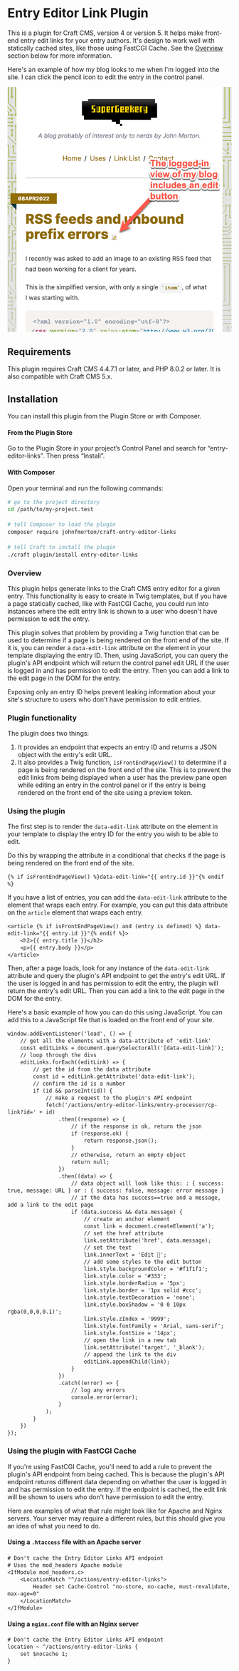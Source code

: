 # Entry Editor Link Plugin

This is a plugin for Craft CMS, version 4 or version 5. It helps make front-end entry edit links for your entry authors. It's design to work well with statically cached sites, like those using FastCGI Cache. See the [Overview](#overview) section below for more information.

Here's an example of how my blog looks to me when I'm logged into the site. I can click the pencil icon to edit the entry in the control panel.

![screenshot.png](screenshot.png)

## Requirements

This plugin requires Craft CMS 4.4.7.1 or later, and PHP 8.0.2 or later. It is also compatible with Craft CMS 5.x.

## Installation

You can install this plugin from the Plugin Store or with Composer.

#### From the Plugin Store

Go to the Plugin Store in your project’s Control Panel and search for “entry-editor-links”. Then press “Install”.

#### With Composer

Open your terminal and run the following commands:

```bash
# go to the project directory
cd /path/to/my-project.test

# tell Composer to load the plugin
composer require johnfmorton/craft-entry-editor-links

# tell Craft to install the plugin
./craft plugin/install entry-editor-links
```

### Overview

This plugin helps generate links to the Craft CMS entry editor for a given entry. This functionality is easy to create in Twig templates, but if you have a page statically cached, like with FastCGI Cache, you could run into instances where the edit entry link is shown to a user who doesn't have permission to edit the entry.

This plugin solves that problem by providing a Twig function that can be used to determine if a page is being rendered on the front end of the site. If it is, you can render a `data-edit-link` attribute on the element in your template displaying the entry ID. Then, using JavaScript, you can query the plugin's API endpoint which will return the control panel edit URL if the user is logged in and has permission to edit the entry. Then you can add a link to the edit page in the DOM for the entry.

Exposing only an entry ID helps prevent leaking information about your site's structure to users who don't have permission to edit entries.

### Plugin functionality

The plugin does two things:

1. It provides an endpoint that expects an entry ID and returns a JSON object with the entry's edit URL.
2. It also provides a Twig function, `isFrontEndPageView()` to determine if a page is being rendered on the front end of the site. This is to prevent the edit links from being displayed when a user has the preview pane open while editing an entry in the control panel or if the entry is being rendered on the front end of the site using a preview token.

### Using the plugin

The first step is to render the `data-edit-link` attribute on the element in your template to display the entry ID for the entry you wish to be able to edit. 

Do this by wrapping the attribute in a conditional that checks if the page is being rendered on the front end of the site. 

```
{% if isFrontEndPageView() %}data-edit-link="{{ entry.id }}"{% endif %}
```

If you have a list of entries, you can add the `data-edit-link` attribute to the element that wraps each entry. For example, you can put this data attribute on the `article` element that wraps each entry.

```
<article {% if isFrontEndPageView() and (entry is defined) %} data-edit-link="{{ entry.id }}"{% endif %}>
    <h2>{{ entry.title }}</h2>
    <p>{{ entry.body }}</p>
</article>
```

Then, after a page loads, look for any instance of the `data-edit-link` attribute and query the plugin's API endpoint to get the entry's edit URL. If the user is logged in and has permission to edit the entry, the plugin will return the entry's edit URL. Then you can add a link to the edit page in the DOM for the entry.

Here's a basic example of how you can do this using JavaScript. You can add this to a JavaScript file that is loaded on the front end of your site.

```
window.addEventListener('load', () => {
    // get all the elements with a data-attribute of 'edit-link'
    const editLinks = document.querySelectorAll('[data-edit-link]');
    // loop through the divs
    editLinks.forEach((editLink) => {
        // get the id from the data attribute
        const id = editLink.getAttribute('data-edit-link');
        // confirm the id is a number
        if (id && parseInt(id)) {
            // make a request to the plugin's API endpoint
            fetch('/actions/entry-editor-links/entry-processor/cp-link?id=' + id)
                .then((response) => {
                    // if the response is ok, return the json
                    if (response.ok) {
                        return response.json();
                    }
                    // otherwise, return an empty object
                    return null;
                })
                .then((data) => {
                    // data object will look like this: : { success: true, message: URL } or : { success: false, message: error message }
                    // if the data has success==true and a message, add a link to the edit page
                    if (data.success && data.message) {
                        // create an anchor element
                        const link = document.createElement('a');
                        // set the href attribute
                        link.setAttribute('href', data.message);
                        // set the text
                        link.innerText = 'Edit 📝';
                        // add some styles to the edit button
                        link.style.backgroundColor = '#f1f1f1';
                        link.style.color = '#333';
                        link.style.borderRadius = '5px';
                        link.style.border = '1px solid #ccc';
                        link.style.textDecoration = 'none';
                        link.style.boxShadow = '0 0 10px rgba(0,0,0,0.1)';
                        link.style.zIndex = '9999';
                        link.style.fontFamily = 'Arial, sans-serif';
                        link.style.fontSize = '14px';
                        // open the link in a new tab
                        link.setAttribute('target', '_blank');
                        // append the link to the div
                        editLink.appendChild(link);
                    }
                })
                .catch((error) => {
                    // log any errors
                    console.error(error);
                }
            );
        }
    })
});
```

### Using the plugin with FastCGI Cache

If you're using FastCGI Cache, you'll need to add a rule to prevent the plugin's API endpoint from being cached. This is because the plugin's API endpoint returns different data depending on whether the user is logged in and has permission to edit the entry. If the endpoint is cached, the edit link will be shown to users who don't have permission to edit the entry.

Here are examples of what that rule might look like for Apache and Nginx servers. Your server may require a different rules, but this should give you an idea of what you need to do.

#### Using a `.htaccess` file with an Apache server


```
# Don't cache the Entry Editor Links API endpoint
# Uses the mod_headers Apache module
<IfModule mod_headers.c>
    <LocationMatch "^/actions/entry-editor-links">
        Header set Cache-Control "no-store, no-cache, must-revalidate, max-age=0"
    </LocationMatch>
</IfModule>
```

#### Using a `nginx.conf` file with an Nginx server

```
# Don't cache the Entry Editor Links API endpoint
location ~ ^/actions/entry-editor-links {
    set $nocache 1;
}
```
